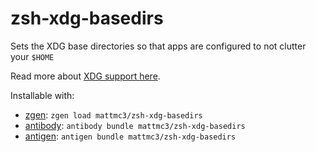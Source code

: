 # zsh-xdg-basedirs
Sets the XDG base directories so that apps are configured to not clutter your `$HOME`

Read more about [XDG support here](https://wiki.archlinux.org/index.php/XDG_Base_Directory).

Installable with:
- [zgen](https://github.com/tarjoilija/zgen): `zgen load mattmc3/zsh-xdg-basedirs`
- [antibody](https://getantibody.github.io): `antibody bundle mattmc3/zsh-xdg-basedirs`
- [antigen](https://github.com/zsh-users/antigen): `antigen bundle mattmc3/zsh-xdg-basedirs`
